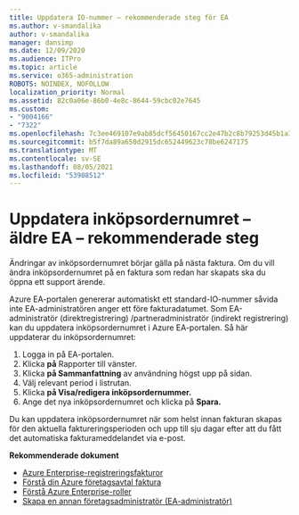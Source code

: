 ```yaml
---
title: Uppdatera IO-nummer – rekommenderade steg för EA
ms.author: v-smandalika
author: v-smandalika
manager: dansimp
ms.date: 12/09/2020
ms.audience: ITPro
ms.topic: article
ms.service: o365-administration
ROBOTS: NOINDEX, NOFOLLOW
localization_priority: Normal
ms.assetid: 82c0a06e-86b0-4e8c-8644-59cbc02e7645
ms.custom:
- "9004166"
- "7322"
ms.openlocfilehash: 7c3ee469107e9ab85dcf56450167cc2e47b2c8b79253d45b1a362959a869ba24
ms.sourcegitcommit: b5f7da89a650d2915dc652449623c78be6247175
ms.translationtype: MT
ms.contentlocale: sv-SE
ms.lasthandoff: 08/05/2021
ms.locfileid: "53908512"
---
```

# <a name="update-purchase-order-number---legacy-ea---recommended-steps"></a>Uppdatera inköpsordernumret – äldre EA – rekommenderade steg

Ändringar av inköpsordernumret börjar gälla på nästa faktura. Om du vill ändra inköpsordernumret på en faktura som redan har skapats ska du öppna ett support ärende. 

Azure EA-portalen genererar automatiskt ett standard-IO-nummer såvida inte EA-administratören anger ett före fakturadatumet. Som EA-administratör (direktregistrering) /partneradministratör (indirekt registrering) kan du uppdatera inköpsordernumret i Azure EA-portalen. Så här uppdaterar du inköpsordernumret:

1. Logga in på EA-portalen.
2. Klicka **på** Rapporter till vänster.
3. Klicka **på Sammanfattning** av användning högst upp på sidan.
4. Välj relevant period i listrutan.
5. Klicka **på Visa/redigera inköpsordernummer.**
6. Ange det nya inköpsordernumret och klicka på **Spara.**

Du kan uppdatera inköpsordernumret när som helst innan fakturan skapas för den aktuella faktureringsperioden och upp till sju dagar efter att du fått det automatiska fakturameddelandet via e-post. 

**Rekommenderade dokument**

- [Azure Enterprise-registreringsfakturor](https://docs.microsoft.com/azure/cost-management-billing/manage/ea-portal-enrollment-invoices) 
- [Förstå din Azure företagsavtal faktura](https://docs.microsoft.com/azure/cost-management-billing/understand/review-enterprise-agreement-bill)  
- [Förstå Azure Enterprise-roller](https://docs.microsoft.com/azure/cost-management-billing/manage/understand-ea-roles#add-a-new-enterprise-administrator) 
- [Skapa en annan företagsadministratör (EA-administratör)](https://docs.microsoft.com/azure/cost-management-billing/manage/ea-portal-administration#create-another-enterprise-administrator)

